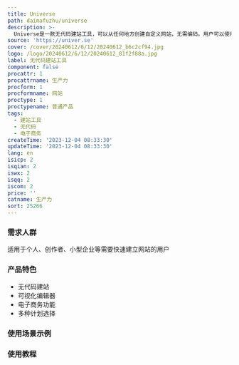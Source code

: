 ```yaml
---
title: Universe
path: daimafuzhu/universe
description: >-
  Universe是一款无代码建站工具，可以从任何地方创建自定义网站，无需编码。用户可以使用其直观的可视化编辑器进行拖放操作，轻松构建网站。Universe还提供电子商务功能，用户可以轻松地出售各种物品。Universe有三个计划：免费计划、域名计划和专业计划，满足不同用户的需求。
source: 'https://univer.se'
cover: /cover/20240612/6/12/20240612_b6c2cf94.jpg
logo: /logo/20240612/6/12/20240612_81f2f88a.jpg
label: 无代码建站工具
component: false
procattr: 1
procattrname: 生产力
procform: 1
procformname: 网站
proctype: 1
proctypename: 普通产品
tags:
  - 建站工具
  - 无代码
  - 电子商务
createTime: '2023-12-04 08:33:30'
updateTime: '2023-12-04 08:33:30'
lang: en
isicp: 2
isqian: 2
iswx: 2
isqq: 2
iscom: 2
price: ''
catname: 生产力
sort: 25266
---
```




### 需求人群
适用于个人、创作者、小型企业等需要快速建立网站的用户

### 产品特色
- 无代码建站
- 可视化编辑器
- 电子商务功能
- 多种计划选择

### 使用场景示例


### 使用教程


  
